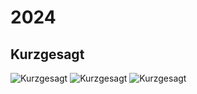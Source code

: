# 2024

## Kurzgesagt

![Kurzgesagt](~@image/2024/kurzgesagt1.jpg)
![Kurzgesagt](~@image/2024/kurzgesagt2.jpg)
![Kurzgesagt](~@image/2024/kurzgesagt.jpg)